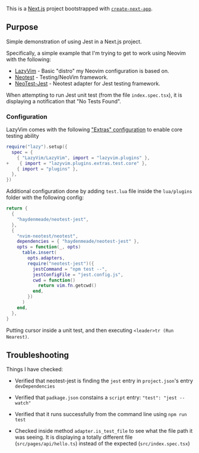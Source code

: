This is a [Next.js](https://nextjs.org/) project bootstrapped with [`create-next-app`](https://github.com/vercel/next.js/tree/canary/packages/create-next-app).

## Purpose

Simple demonstration of using Jest in a Next.js project.

Specifically, a simple example that I'm trying to get to work using Neovim with the following:

- [LazyVim](https://www.lazyvim.org/) - Basic "distro" my Neovim configuration is based on.
- [Neotest](https://github.com/nvim-neotest/neotest) - Testing/NeoVim framework.
- [NeoTest-Jest](https://github.com/nvim-neotest/neotest-jest) - Neotest adapter for Jest testing framework.

When attempting to run Jest unit test (from the file `index.spec.tsx`), it is displaying a notification that "No Tests Found".

### Configuration

LazyVim comes with the following ["Extras" configuration](https://www.lazyvim.org/extras/test/core) to enable core testing ability

```lua
require("lazy").setup({
  spec = {
    { "LazyVim/LazyVim", import = "lazyvim.plugins" },
+    { import = "lazyvim.plugins.extras.test.core" },
    { import = "plugins" },
  },
})
```

Additional configuration done by adding `test.lua` file inside the `lua/plugins` folder with the following config:

```lua
return {
  {
    "haydenmeade/neotest-jest",
  },
  {
    "nvim-neotest/neotest",
    dependencies = { "haydenmeade/neotest-jest" },
    opts = function(_, opts)
      table.insert(
        opts.adapters,
        require("neotest-jest")({
          jestCommand = "npm test --",
          jestConfigFile = "jest.config.js",
          cwd = function()
            return vim.fn.getcwd()
          end,
        })
      )
    end,
  },
}
```

Putting cursor inside a unit test, and then executing `<leader>tr (Run Nearest)`.

## Troubleshooting

Things I have checked:

- Verified that neotest-jest is finding the `jest` entry in `project.json`'s entry `devDependencies`
- Verified that `padkage.json` constains a `script` entry:
  `"test": "jest --watch"`

- Verified that it runs successfully from the command line using `npm run test`
- Checked inside method `adapter.is_test_file` to see what the file path it was seeing. It is displaying a totally different file (`src/pages/api/hello.ts`) instead of the expected (`src/index.spec.tsx`)
